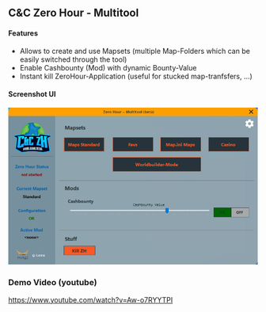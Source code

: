 ## C&C Zero Hour - Multitool

#### Features
- Allows to create and use Mapsets (multiple Map-Folders which can be easily switched through the tool) 
- Enable Cashbounty (Mod) with dynamic Bounty-Value
- Instant kill ZeroHour-Application (useful for stucked map-tranfsfers, ...)

#### Screenshot UI
![alt text](https://github.com/leex279/zh-multitool-release/blob/main/res/thumb.png)

### Demo Video (youtube)
https://www.youtube.com/watch?v=Aw-o7RYYTPI



